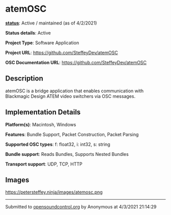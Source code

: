 # atemOSC

**[status](../implementation-status.html)**: Active / maintained (as of 4/2/2021)

**Status details**: 
Active

**Project Type**: Software Application

**Project URL**: <https://github.com/SteffeyDev/atemOSC>

**OSC Documentation URL**: <https://github.com/SteffeyDev/atemOSC>

## Description

atemOSC is a bridge application that enables communication with Blackmagic Design ATEM video switchers via OSC messages.

## Implementation Details

**Platform(s)**: Macintosh, Windows

**Features**: Bundle Support, Packet Construction, Packet Parsing

**Supported OSC types**: f: float32, i: int32, s: string

**Bundle support**: Reads Bundles, Supports Nested Bundles

**Transport support**: UDP, TCP, HTTP

## Images 

<https://petersteffey.ninja/images/atemosc.png>

---
Submitted to [opensoundcontrol.org](https://opensoundcontrol.org) by Anonymous at 4/3/2021 21:14:29
